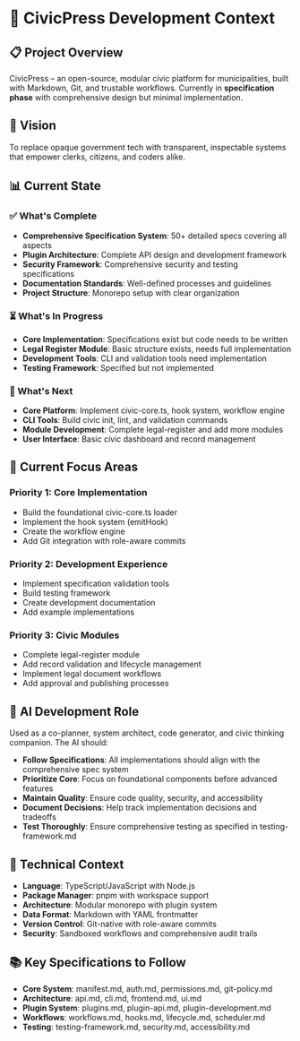 # 🧠 CivicPress Development Context

## 📋 Project Overview

CivicPress – an open-source, modular civic platform for municipalities, built
with Markdown, Git, and trustable workflows. Currently in **specification
phase** with comprehensive design but minimal implementation.

## 🎯 Vision

To replace opaque government tech with transparent, inspectable systems that
empower clerks, citizens, and coders alike.

## 📊 Current State

### ✅ What's Complete

- **Comprehensive Specification System**: 50+ detailed specs covering all
  aspects
- **Plugin Architecture**: Complete API design and development framework
- **Security Framework**: Comprehensive security and testing specifications
- **Documentation Standards**: Well-defined processes and guidelines
- **Project Structure**: Monorepo setup with clear organization

### ⏳ What's In Progress

- **Core Implementation**: Specifications exist but code needs to be written
- **Legal Register Module**: Basic structure exists, needs full implementation
- **Development Tools**: CLI and validation tools need implementation
- **Testing Framework**: Specified but not implemented

### 🚧 What's Next

- **Core Platform**: Implement civic-core.ts, hook system, workflow engine
- **CLI Tools**: Build civic init, lint, and validation commands
- **Module Development**: Complete legal-register and add more modules
- **User Interface**: Basic civic dashboard and record management

## 🎯 Current Focus Areas

### Priority 1: Core Implementation

- Build the foundational civic-core.ts loader
- Implement the hook system (emitHook)
- Create the workflow engine
- Add Git integration with role-aware commits

### Priority 2: Development Experience

- Implement specification validation tools
- Build testing framework
- Create development documentation
- Add example implementations

### Priority 3: Civic Modules

- Complete legal-register module
- Add record validation and lifecycle management
- Implement legal document workflows
- Add approval and publishing processes

## 🧠 AI Development Role

Used as a co-planner, system architect, code generator, and civic thinking
companion. The AI should:

- **Follow Specifications**: All implementations should align with the
  comprehensive spec system
- **Prioritize Core**: Focus on foundational components before advanced features
- **Maintain Quality**: Ensure code quality, security, and accessibility
- **Document Decisions**: Help track implementation decisions and tradeoffs
- **Test Thoroughly**: Ensure comprehensive testing as specified in
  testing-framework.md

## 🔧 Technical Context

- **Language**: TypeScript/JavaScript with Node.js
- **Package Manager**: pnpm with workspace support
- **Architecture**: Modular monorepo with plugin system
- **Data Format**: Markdown with YAML frontmatter
- **Version Control**: Git-native with role-aware commits
- **Security**: Sandboxed workflows and comprehensive audit trails

## 📚 Key Specifications to Follow

- **Core System**: manifest.md, auth.md, permissions.md, git-policy.md
- **Architecture**: api.md, cli.md, frontend.md, ui.md
- **Plugin System**: plugins.md, plugin-api.md, plugin-development.md
- **Workflows**: workflows.md, hooks.md, lifecycle.md, scheduler.md
- **Testing**: testing-framework.md, security.md, accessibility.md
